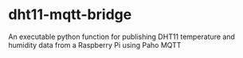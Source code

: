 # dht11-mqtt-bridge
An executable python function for publishing DHT11 temperature and humidity data from a Raspberry Pi using Paho MQTT
